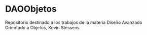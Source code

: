 DAOObjetos
==========

Repositorio destinado a los trabajos de la materia Diseño Avanzado Orientado a Objetos, Kevin Stessens

